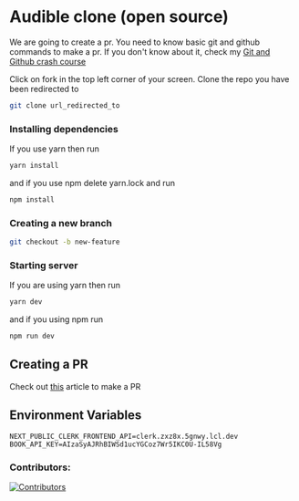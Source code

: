 # Audible clone (open source)

We are going to create a pr. You need to know basic git and github commands to make a pr. If you don't know about it, check my [Git and Github crash course](https://medium.com/geekculture/git-and-github-crash-course-b44f4885ff66 "Git and Github crash course")

Click on fork in the top left corner of your screen. Clone the repo you have been redirected to

```bash
git clone url_redirected_to
```

### Installing dependencies

If you use yarn then run

```bash
yarn install
```

and if you use npm delete yarn.lock and run

```bash
npm install
```

### Creating a new branch

```bash
git checkout -b new-feature
```

### Starting server

If you are using yarn then run

```bash
yarn dev
```

and if you using npm run

```bash
npm run dev
```

## Creating a PR

Check out [this](https://medium.com/weekly-webtips/how-to-contribute-to-an-open-source-project-and-make-a-pr-cc92f6c9831d) article to make a PR

## Environment Variables

```
NEXT_PUBLIC_CLERK_FRONTEND_API=clerk.zxz8x.5gnwy.lcl.dev
BOOK_API_KEY=AIzaSyAJRhBIWSd1ucYGCoz7Wr5IKC0U-IL58Vg
```

### Contributors:

[
![Contributors](https://contrib.rocks/image?repo=avneesh0612/audible)
](https://github.com/avneesh0612/audible/graphs/contributors)
